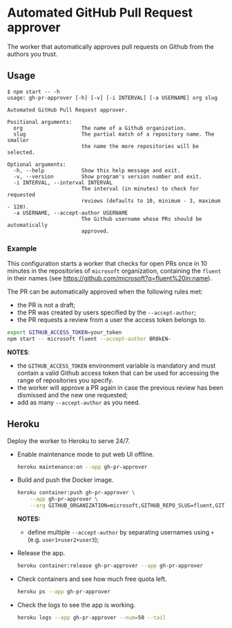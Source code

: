 # Automated GitHub Pull Request approver

The worker that automatically approves pull requests on Github from the authors you trust.

## Usage

```
$ npm start -- -h
usage: gh-pr-approver [-h] [-v] [-i INTERVAL] [-a USERNAME] org slug

Automated GitHub Pull Request approver.

Positional arguments:
  org                   The name of a Github organization.
  slug                  The partial match of a repository name. The smaller
                        the name the more repositories will be selected.

Optional arguments:
  -h, --help            Show this help message and exit.
  -v, --version         Show program's version number and exit.
  -i INTERVAL, --interval INTERVAL
                        The interval (in minutes) to check for requested
                        reviews (defaults to 10, minimum - 3, maximum - 120).
  -a USERNAME, --accept-author USERNAME
                        The Github username whose PRs should be automatically
                        approved.
```

### Example

This configuration starts a worker that checks for open PRs once in 10 minutes in the repositories of `microsoft` organization, containing the `fluent` in their names (see https://github.com/microsoft?q=fluent%20in:name).

The PR can be automatically approved when the following rules met:
- the PR is not a draft;
- the PR was created by users specified by the `--accept-author`;
- the PR requests a review from a user the access token belongs to.

```bash
export GITHUB_ACCESS_TOKEN=your_token
npm start -- microsoft fluent --accept-author BR0kEN-
```

**NOTES**:
- the `GITHUB_ACCESS_TOKEN` environment variable is mandatory and must contain a valid Github access token that can be used for accessing the range of repositories you specify.
- the worker will approve a PR again in case the previous review has been dismissed and the new one requested;
- add as many `--accept-author` as you need.

## Heroku

Deploy the worker to Heroku to serve 24/7.

- Enable maintenance mode to put web UI offline.

  ```bash
  heroku maintenance:on --app gh-pr-approver
  ```

- Build and push the Docker image.

  ```bash
  heroku container:push gh-pr-approver \
      --app gh-pr-approver \
      --arg GITHUB_ORGANIZATION=microsoft,GITHUB_REPO_SLUG=fluent,GITHUB_ACCESS_TOKEN=your_token,GITHUB_ACCEPTED_AUTHORS=lokeoke+BR0kEN-,CHECK_INTERVAL=8
  ```

  **NOTES:**
  - define multiple `--accept-author` by separating usernames using `+` (e.g. `user1+user2+user3`);

- Release the app.

  ```bash
  heroku container:release gh-pr-approver --app gh-pr-approver
  ```

- Check containers and see how much free quota left.

  ```bash
  heroku ps --app gh-pr-approver
  ```

- Check the logs to see the app is working.

  ```bash
  heroku logs --app gh-pr-approver --num=50 --tail
  ```
